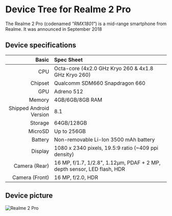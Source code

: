 Device Tree for Realme 2 Pro
===========================================

The Realme 2 Pro (codenamed _"RMX1801"_) is a mid-range smartphone from Realme.
It was announced in September 2018
 
## Device specifications

Basic   | Spec Sheet
-------:|:-------------------------
CPU     | Octa-core (4x2.0 GHz Kryo 260 & 4x1.8 GHz Kryo 260)
Chipset | Qualcomm SDM660 Snapdragon 660
GPU     | Adreno 512
Memory  | 4GB/6GB/8GB RAM
Shipped Android Version | 8.1
Storage | 64GB/128GB
MicroSD | Up to 256GB
Battery | Non-removable Li-Ion 3500 mAh battery
Display | 1080 x 2340 pixels, 19.5:9 ratio (~409 ppi density)
Camera (Rear)  | 16 MP, f/1.7, 1/2.8", 1.12µm, PDAF + 2 MP, depth sensor, LED flash, HDR
Camera (Front)  | 16 MP, f/2.0, HDR

## Device picture

![Realme 2 Pro](https://static.realme.net/page/realme2pro/images/sec-banner-phone-02c8a9576e.png "Realme 2 Pro")
